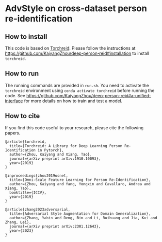 # AdvStyle on cross-dataset person re-identification

## How to install

This code is based on [Torchreid](https://arxiv.org/abs/1910.10093). Please follow the instructions at https://github.com/KaiyangZhou/deep-person-reid#installation to install `torchreid`.

## How to run

The running commands are provided in `run.sh`. You need to activate the `torchreid` environment using `conda activate torchreid` before running the code. See https://github.com/KaiyangZhou/deep-person-reid#a-unified-interface for more details on how to train and test a model.

## How to cite

If you find this code useful to your research, please cite the following papers.

```
@article{torchreid,
  title={Torchreid: A Library for Deep Learning Person Re-Identification in Pytorch},
  author={Zhou, Kaiyang and Xiang, Tao},
  journal={arXiv preprint arXiv:1910.10093},
  year={2019}
}

@inproceedings{zhou2019osnet,
  title={Omni-Scale Feature Learning for Person Re-Identification},
  author={Zhou, Kaiyang and Yang, Yongxin and Cavallaro, Andrea and Xiang, Tao},
  booktitle={ICCV},
  year={2019}
}

@article{zhang2023adversarial,
  title={Adversarial Style Augmentation for Domain Generalization},
  author={Zhang, Yabin and Deng, Bin and Li, Ruihuang and Jia, Kui and Zhang, Lei},
  journal={arXiv preprint arXiv:2301.12643},
  year={2023}
}
```